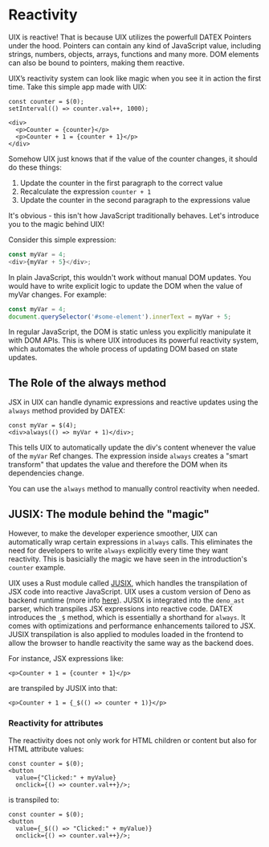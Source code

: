 # Reactivity

UIX is reactive! That is because UIX utilizes the powerfull DATEX Pointers under the hood. Pointers can contain any kind of JavaScript value, including strings, numbers, objects, arrays, functions and many more. DOM elements can also be bound to pointers, making them reactive. 

UIX’s reactivity system can look like magic when you see it in action the first time. Take this simple app made with UIX:

```tsx
const counter = $(0);
setInterval(() => counter.val++, 1000);

<div>
  <p>Counter = {counter}</p>
  <p>Counter + 1 = {counter + 1}</p>
</div>
```

Somehow UIX just knows that if the value of the counter changes, it should do these things:
1. Update the counter in the first paragraph to the correct value
2. Recalculate the expression `counter + 1`
3. Update the counter in the second paragraph to the expressions value


It's obvious - this isn't how JavaScript traditionally behaves. Let's introduce you to the magic behind UIX!

Consider this simple expression:
```js
const myVar = 4;
<div>{myVar + 5}</div>;
```
In plain JavaScript, this wouldn't work without manual DOM updates. You would have to write explicit logic to update the DOM when the value of myVar changes. For example:
```js
const myVar = 4;
document.querySelector('#some-element').innerText = myVar + 5;
```
In regular JavaScript, the DOM is static unless you explicitly manipulate it with DOM APIs. This is where UIX introduces its powerful reactivity system, which automates the whole process of updating DOM based on state updates.

## The Role of the always method
JSX in UIX can handle dynamic expressions and reactive updates using the `always` method provided by DATEX:
```tsx
const myVar = $(4);
<div>always(() => myVar + 1)</div>;
```
This tells UIX to automatically update the div's content whenever the value of the `myVar` Ref changes. The expression inside `always` creates a "smart transform" that updates the value and therefore the DOM when its dependencies change.

You can use the `always` method to manually control reactivity when needed.


## JUSIX: The module behind the "magic"
However, to make the developer experience smoother, UIX can automatically wrap certain expressions in `always` calls. This eliminates the need for developers to write `always` explicitly every time they want reactivity. This is basicially the magic we have seen in the introduction's `counter` example.

UIX uses a Rust module called [JUSIX](https://github.com/unyt-org/jusix), which handles the transpilation of JSX code into reactive JavaScript.
UIX uses a custom version of Deno as backend runtime (more info [here](https://github.com/unyt-org/deno)). JUSIX is integrated into the `deno_ast` parser, which transpiles JSX expressions into reactive code. DATEX introduces the `_$` method, which is essentially a shorthand for `always`. It comes with optimizations and performance enhancements tailored to JSX. JUSIX transpilation is also applied to modules loaded in the frontend to allow the browser to handle reactivity the same way as the backend does.

For instance, JSX expressions like:
```tsx
<p>Counter + 1 = {counter + 1}</p>
```

are transpiled by JUSIX into that:


```tsx
<p>Counter + 1 = {_$(() => counter + 1)}</p>
```

### Reactivity for attributes
The reactivity does not only work for HTML children or content but also for HTML attribute values:

```tsx
const counter = $(0);
<button
  value={"Clicked:" + myValue}
  onclick={() => counter.val++}/>;
```

is transpiled to:

```tsx
const counter = $(0);
<button
  value={_$(() => "Clicked:" + myValue)}
  onclick={() => counter.val++}/>;
```
